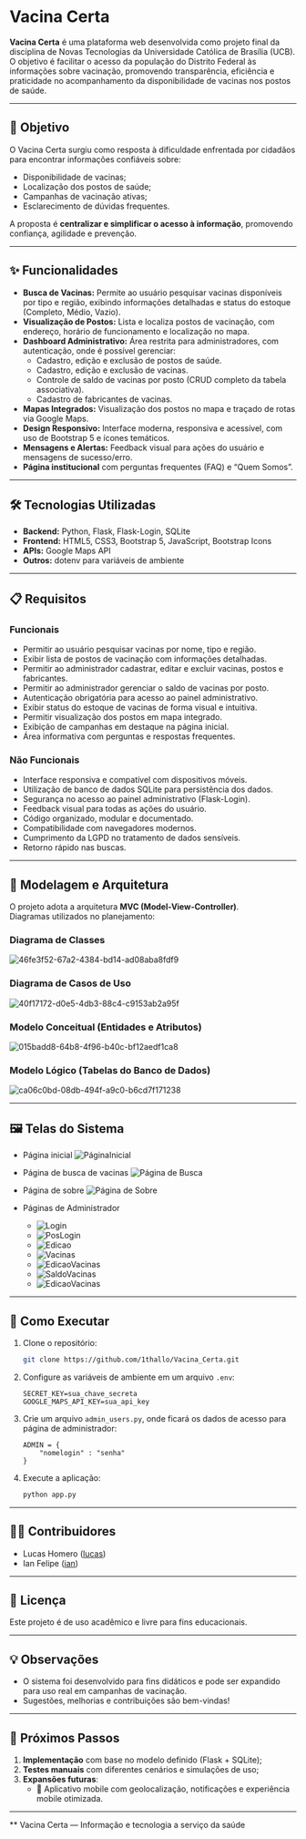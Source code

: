 # Vacina Certa

**Vacina Certa** é uma plataforma web desenvolvida como projeto final da disciplina de Novas Tecnologias da Universidade Católica de Brasília (UCB). O objetivo é facilitar o acesso da população do Distrito Federal às informações sobre vacinação, promovendo transparência, eficiência e praticidade no acompanhamento da disponibilidade de vacinas nos postos de saúde.

---

## 📌 Objetivo

O Vacina Certa surgiu como resposta à dificuldade enfrentada por cidadãos para encontrar informações confiáveis sobre:

- Disponibilidade de vacinas;
- Localização dos postos de saúde;
- Campanhas de vacinação ativas;
- Esclarecimento de dúvidas frequentes.

A proposta é **centralizar e simplificar o acesso à informação**, promovendo confiança, agilidade e prevenção.

---

## ✨ Funcionalidades

- **Busca de Vacinas:** Permite ao usuário pesquisar vacinas disponíveis por tipo e região, exibindo informações detalhadas e status do estoque (Completo, Médio, Vazio).
- **Visualização de Postos:** Lista e localiza postos de vacinação, com endereço, horário de funcionamento e localização no mapa.
- **Dashboard Administrativo:** Área restrita para administradores, com autenticação, onde é possível gerenciar:
  - Cadastro, edição e exclusão de postos de saúde.
  - Cadastro, edição e exclusão de vacinas.
  - Controle de saldo de vacinas por posto (CRUD completo da tabela associativa).
  - Cadastro de fabricantes de vacinas.
- **Mapas Integrados:** Visualização dos postos no mapa e traçado de rotas via Google Maps.
- **Design Responsivo:** Interface moderna, responsiva e acessível, com uso de Bootstrap 5 e ícones temáticos.
- **Mensagens e Alertas:** Feedback visual para ações do usuário e mensagens de sucesso/erro.
- **Página institucional** com perguntas frequentes (FAQ) e “Quem Somos”.

---

## 🛠️ Tecnologias Utilizadas

- **Backend:** Python, Flask, Flask-Login, SQLite
- **Frontend:** HTML5, CSS3, Bootstrap 5, JavaScript, Bootstrap Icons
- **APIs:** Google Maps API
- **Outros:** dotenv para variáveis de ambiente

---

## 📋 Requisitos

### Funcionais

- Permitir ao usuário pesquisar vacinas por nome, tipo e região.
- Exibir lista de postos de vacinação com informações detalhadas.
- Permitir ao administrador cadastrar, editar e excluir vacinas, postos e fabricantes.
- Permitir ao administrador gerenciar o saldo de vacinas por posto.
- Autenticação obrigatória para acesso ao painel administrativo.
- Exibir status do estoque de vacinas de forma visual e intuitiva.
- Permitir visualização dos postos em mapa integrado.
- Exibição de campanhas em destaque na página inicial.
- Área informativa com perguntas e respostas frequentes.

### Não Funcionais

- Interface responsiva e compatível com dispositivos móveis.
- Utilização de banco de dados SQLite para persistência dos dados.
- Segurança no acesso ao painel administrativo (Flask-Login).
- Feedback visual para todas as ações do usuário.
- Código organizado, modular e documentado.
- Compatibilidade com navegadores modernos.
- Cumprimento da LGPD no tratamento de dados sensíveis.
- Retorno rápido nas buscas.

---

## 🧠 Modelagem e Arquitetura

O projeto adota a arquitetura **MVC (Model-View-Controller)**.  
Diagramas utilizados no planejamento:

### Diagrama de Classes

![46fe3f52-67a2-4384-bd14-ad08aba8fdf9](https://github.com/user-attachments/assets/39827ca3-062c-4c86-b5f1-39336c6fe457)

### Diagrama de Casos de Uso

![40f17172-d0e5-4db3-88c4-c9153ab2a95f](https://github.com/user-attachments/assets/5eeab8d2-7a5a-45b2-9035-3548f2930527)

### Modelo Conceitual (Entidades e Atributos)

![015badd8-64b8-4f96-b40c-bf12aedf1ca8](https://github.com/user-attachments/assets/7f910c15-7b5b-4836-a502-e3a4b680a231)

### Modelo Lógico (Tabelas do Banco de Dados)

![ca06c0bd-08db-494f-a9c0-b6cd7f171238](https://github.com/user-attachments/assets/6eabd83c-207b-4a1d-b6aa-86a72aaaf455)

---

## 🖼️ Telas do Sistema

- Página inicial
![PáginaInicial](https://github.com/user-attachments/assets/454656ec-72dc-491c-8e72-cbeac52b3794)

- Página de busca de vacinas
![Página de Busca](https://github.com/user-attachments/assets/ffac3a91-e315-42e8-a686-476f99b46447)

- Página de sobre
![Página de Sobre](https://github.com/user-attachments/assets/b14cd5e0-061c-48c8-89bb-5a932bf31ed7)

- Páginas de Administrador
  - ![Login](https://github.com/user-attachments/assets/c9df22b0-1ccf-4863-8eb8-6adbe20c8e9f)
  - ![PosLogin](https://github.com/user-attachments/assets/40747ba5-8647-44a2-8443-25c3937fe5a2)
  - ![Edicao](https://github.com/user-attachments/assets/3edd451b-2a22-4363-9425-c2454eaf9035)
  - ![Vacinas](https://github.com/user-attachments/assets/97e5966a-0b83-48d2-834b-dc7d39a50884)
  - ![EdicaoVacinas](https://github.com/user-attachments/assets/ea63b05a-45ce-4957-b18a-e649dd6c8388)
  - ![SaldoVacinas](https://github.com/user-attachments/assets/6936dd81-ef1b-4dd0-9390-6da862057da6)
  - ![EdicaoVacinas](https://github.com/user-attachments/assets/226beb60-c452-4cc6-82e6-53e6c96557f1)

---

## 🚀 Como Executar

1. Clone o repositório:

   ```bash
   git clone https://github.com/1thallo/Vacina_Certa.git
   ```

2. Configure as variáveis de ambiente em um arquivo `.env`:

   ```env
   SECRET_KEY=sua_chave_secreta
   GOOGLE_MAPS_API_KEY=sua_api_key
   ```

3. Crie um arquivo `admin_users.py`, onde ficará os dados de acesso para página de administrador:

    ```plaintext
    ADMIN = {
        "nomelogin" : "senha"
    }
    ```

4. Execute a aplicação:

   ```bash
   python app.py
   ```

---

## 👨‍💻 Contribuidores

- Lucas Homero ([lucas](https://github.com/lucashomero))
- Ian Felipe ([ian](https://github.com/ianfelps))

---

## 📄 Licença

Este projeto é de uso acadêmico e livre para fins educacionais.

---

## 💡 Observações

- O sistema foi desenvolvido para fins didáticos e pode ser expandido para uso real em campanhas de vacinação.
- Sugestões, melhorias e contribuições são bem-vindas!

---

## 🚀 Próximos Passos

1. **Implementação** com base no modelo definido (Flask + SQLite);
2. **Testes manuais** com diferentes cenários e simulações de uso;
3. **Expansões futuras**:
   - 📱 Aplicativo mobile com geolocalização, notificações e experiência mobile otimizada.

---

** Vacina Certa — Informação e tecnologia a serviço da saúde
